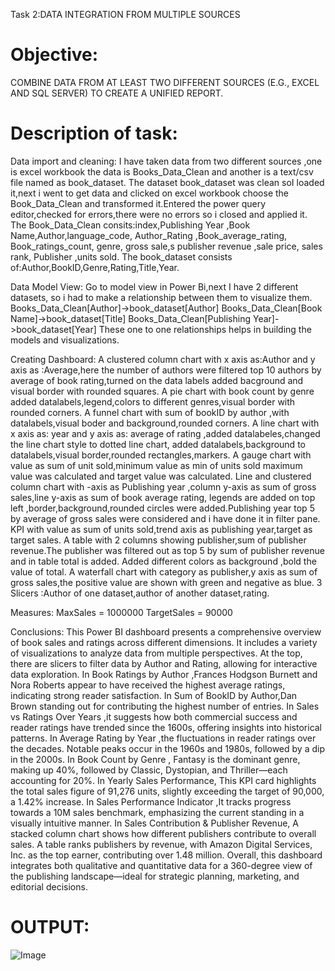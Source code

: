 Task 2:DATA INTEGRATION FROM MULTIPLE SOURCES
# Objective:
COMBINE DATA FROM AT LEAST TWO DIFFERENT SOURCES (E.G., EXCEL AND SQL SERVER) TO CREATE A UNIFIED REPORT.
# Description of task:

Data import and cleaning:
I have taken data from two different sources ,one is excel workbook the data is Books_Data_Clean and another is a text/csv file named as book_dataset.
The dataset book_dataset was clean soI loaded it,next i went to get data and clicked on excel workbook choose the Book_Data_Clean and transformed it.Entered the power
query editor,checked for  errors,there were no errors so i closed and applied it.
The Book_Data_Clean consits:index,Publishing Year	,Book Name,Author,language_code,	Author_Rating	,Book_average_rating,	Book_ratings_count,
genre,	gross sale,s	publisher revenue	,sale price,	sales rank,	Publisher 	,units sold.
The book_dataset consists of:Author,BookID,Genre,Rating,Title,Year.

Data Model View:
Go to model view in Power Bi,next I have 2 different datasets, so i had to make a relationship between them to visualize them.
Books_Data_Clean[Author]->book_dataset[Author]
Books_Data_Clean[Book Name]->book_dataset[Title]
Books_Data_Clean[Publishing Year]->book_dataset[Year]
These one to one relationships helps in building the models and visualizations.

Creating Dashboard:
A clustered column chart with x axis as:Author and y axis as :Average,here  the number of authors were filtered top 10 authors by
average of book rating,turned on the data labels added bacground and visual border with rounded squares.
A pie chart with book count by genre added datalabels,legend,colors to different genres,visual border with rounded corners.
A funnel chart with sum of bookID by author ,with datalabels,visual boder and background,rounded corners.
A line chart with x axis as: year and y axis as: average of rating ,added datalabeles,changed the line chart style to dotted line chart,
added datalabels,background to datalabels,visual border,rounded rectangles,markers.
A gauge chart with value as sum of unit sold,minimum value as min of units sold maximum value was calculated and target value was calculated.
Line and clustered column chart with -axis as Publishing year ,column y-axis as sum of gross sales,line y-axis as sum of book average rating,
legends are added on top left ,border,background,rounded circles were added.Publishing year top 5 by average of gross sales were considered and i have done it in filter pane.
KPI with value as sum of units sold,trend axis as publishing year,target as target sales.
A table with 2 columns showing publisher,sum of publisher revenue.The publisher was filtered out as top 5 by sum of publisher revenue and in table total is added.
Added different colors as background ,bold the value of total.
A waterfall chart with category as publisher,y axis as sum of gross sales,the positive value are shown with green and negative as blue.
3 Slicers :Author of one dataset,author of another dataset,rating.

Measures:
MaxSales = 1000000
TargetSales = 90000

Conclusions:
This Power BI dashboard presents a comprehensive overview of book sales and ratings across different dimensions. It includes a variety of visualizations to analyze data from multiple perspectives.
At the top, there are slicers to filter data by Author and Rating, allowing for interactive data exploration.
In Book Ratings by Author ,Frances Hodgson Burnett and Nora Roberts appear to have received the highest average ratings, indicating strong reader satisfaction.
In Sum of BookID by Author,Dan Brown standing out for contributing the highest number of entries.
In Sales vs Ratings Over Years ,it suggests how both commercial success and reader ratings have trended since the 1600s, offering insights into historical patterns.
In Average Rating by Year ,the fluctuations in reader ratings over the decades. Notable peaks occur in the 1960s and 1980s, followed by a dip in the 2000s.
In Book Count by Genre , Fantasy is the dominant genre, making up 40%, followed by Classic, Dystopian, and Thriller—each accounting for 20%.
In Yearly Sales Performance, This KPI card highlights the total sales figure of 91,276 units, slightly exceeding the target of 90,000, a 1.42% increase.
In Sales Performance Indicator ,It tracks progress towards a 10M sales benchmark, emphasizing the current standing in a visually intuitive manner.
In Sales Contribution & Publisher Revenue, A stacked column chart shows how different publishers contribute to overall sales. A table ranks publishers by revenue, with Amazon Digital Services, Inc. as the top earner, contributing over 1.48 million.
Overall, this dashboard integrates both qualitative and quantitative data for a 360-degree view of the publishing landscape—ideal for strategic planning, marketing, and editorial decisions.

# OUTPUT:
![Image](https://github.com/user-attachments/assets/c60f47db-2758-4541-84c2-cb71afd55440)

